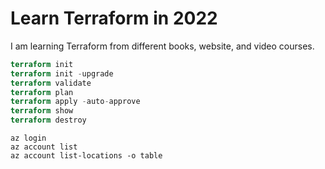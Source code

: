 # Learn Terraform in 2022

I am learning Terraform from different books, website, and video courses.

```terraform
terraform init
terraform init -upgrade
terraform validate
terraform plan
terraform apply -auto-approve
terraform show
terraform destroy
```

```AzureCLI
az login
az account list
az account list-locations -o table
```
